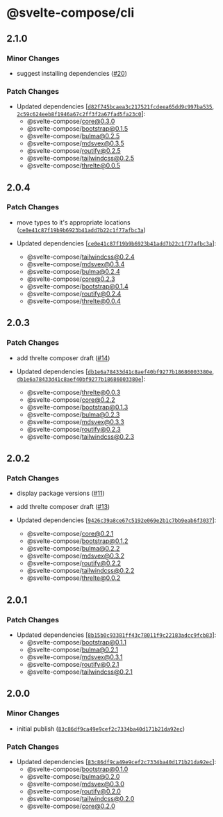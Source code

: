 # @svelte-compose/cli

## 2.1.0

### Minor Changes

- suggest installing dependencies ([#20](https://github.com/svelte-compose/svelte-compose/pull/20))

### Patch Changes

- Updated dependencies [[`d82f745bcaea3c217521fcdeea65dd9c997ba535`](https://github.com/svelte-compose/svelte-compose/commit/d82f745bcaea3c217521fcdeea65dd9c997ba535), [`2c59c624eeb8f1946a67c2ff3f2a67fad5fa23c0`](https://github.com/svelte-compose/svelte-compose/commit/2c59c624eeb8f1946a67c2ff3f2a67fad5fa23c0)]:
  - @svelte-compose/core@0.3.0
  - @svelte-compose/bootstrap@0.1.5
  - @svelte-compose/bulma@0.2.5
  - @svelte-compose/mdsvex@0.3.5
  - @svelte-compose/routify@0.2.5
  - @svelte-compose/tailwindcss@0.2.5
  - @svelte-compose/threlte@0.0.5

## 2.0.4

### Patch Changes

- move types to it's appropriate locations ([`ce0e41c87f19b9b6923b41add7b22c1f77afbc3a`](https://github.com/svelte-compose/svelte-compose/commit/ce0e41c87f19b9b6923b41add7b22c1f77afbc3a))

- Updated dependencies [[`ce0e41c87f19b9b6923b41add7b22c1f77afbc3a`](https://github.com/svelte-compose/svelte-compose/commit/ce0e41c87f19b9b6923b41add7b22c1f77afbc3a)]:
  - @svelte-compose/tailwindcss@0.2.4
  - @svelte-compose/mdsvex@0.3.4
  - @svelte-compose/bulma@0.2.4
  - @svelte-compose/core@0.2.3
  - @svelte-compose/bootstrap@0.1.4
  - @svelte-compose/routify@0.2.4
  - @svelte-compose/threlte@0.0.4

## 2.0.3

### Patch Changes

- add threlte composer draft ([#14](https://github.com/svelte-compose/svelte-compose/pull/14))

- Updated dependencies [[`db1e6a78433d41c8aef40bf9277b18686003380e`](https://github.com/svelte-compose/svelte-compose/commit/db1e6a78433d41c8aef40bf9277b18686003380e), [`db1e6a78433d41c8aef40bf9277b18686003380e`](https://github.com/svelte-compose/svelte-compose/commit/db1e6a78433d41c8aef40bf9277b18686003380e)]:
  - @svelte-compose/threlte@0.0.3
  - @svelte-compose/core@0.2.2
  - @svelte-compose/bootstrap@0.1.3
  - @svelte-compose/bulma@0.2.3
  - @svelte-compose/mdsvex@0.3.3
  - @svelte-compose/routify@0.2.3
  - @svelte-compose/tailwindcss@0.2.3

## 2.0.2

### Patch Changes

- display package versions ([#11](https://github.com/svelte-compose/svelte-compose/pull/11))

- add threlte composer draft ([#13](https://github.com/svelte-compose/svelte-compose/pull/13))

- Updated dependencies [[`9426c39a8ce67c5192e069e2b1c7bb9eab6f3037`](https://github.com/svelte-compose/svelte-compose/commit/9426c39a8ce67c5192e069e2b1c7bb9eab6f3037)]:
  - @svelte-compose/core@0.2.1
  - @svelte-compose/bootstrap@0.1.2
  - @svelte-compose/bulma@0.2.2
  - @svelte-compose/mdsvex@0.3.2
  - @svelte-compose/routify@0.2.2
  - @svelte-compose/tailwindcss@0.2.2
  - @svelte-compose/threlte@0.0.2

## 2.0.1

### Patch Changes

- Updated dependencies [[`8b15b0c93381ff43c78011f9c22183adcc9fcb83`](https://github.com/svelte-compose/svelte-compose/commit/8b15b0c93381ff43c78011f9c22183adcc9fcb83)]:
  - @svelte-compose/bootstrap@0.1.1
  - @svelte-compose/bulma@0.2.1
  - @svelte-compose/mdsvex@0.3.1
  - @svelte-compose/routify@0.2.1
  - @svelte-compose/tailwindcss@0.2.1

## 2.0.0

### Minor Changes

- initial publish ([`83c86df9ca49e9cef2c7334ba40d171b21da92ec`](https://github.com/svelte-compose/svelte-compose/commit/83c86df9ca49e9cef2c7334ba40d171b21da92ec))

### Patch Changes

- Updated dependencies [[`83c86df9ca49e9cef2c7334ba40d171b21da92ec`](https://github.com/svelte-compose/svelte-compose/commit/83c86df9ca49e9cef2c7334ba40d171b21da92ec)]:
  - @svelte-compose/bootstrap@0.1.0
  - @svelte-compose/bulma@0.2.0
  - @svelte-compose/mdsvex@0.3.0
  - @svelte-compose/routify@0.2.0
  - @svelte-compose/tailwindcss@0.2.0
  - @svelte-compose/core@0.2.0
